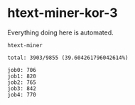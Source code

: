 # htext-miner-kor-3

Everything doing here is automated.

```
htext-miner

total: 3903/9855 (39.604261796042614%)

job0: 706
job1: 820
job2: 765
job3: 842
job4: 770
```